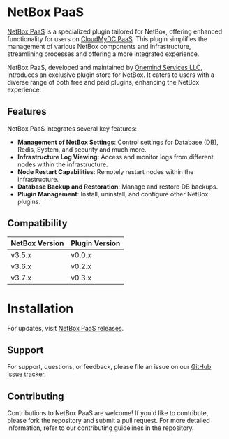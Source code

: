 # NetBox PaaS

[NetBox PaaS](https://github.com/Onemind-Services-LLC/netbox-paas) is a specialized plugin tailored for
NetBox, offering enhanced functionality for users on
[CloudMyDC PaaS](https://app.xapp.cloudmydc.com/). This plugin simplifies the management of
various NetBox components and infrastructure, streamlining processes and offering a more integrated experience.

NetBox PaaS, developed and maintained by [Onemind Services LLC](https://onemindservices.com/), introduces an
exclusive plugin store for NetBox. It caters to users with a diverse range of both free and paid plugins, enhancing the
NetBox experience.

## Features

NetBox PaaS integrates several key features:

- **Management of NetBox Settings**: Control settings for Database (DB), Redis, System, and security and much more.
- **Infrastructure Log Viewing**: Access and monitor logs from different nodes within the infrastructure.
- **Node Restart Capabilities**: Remotely restart nodes within the infrastructure.
- **Database Backup and Restoration**: Manage and restore DB backups.
- **Plugin Management**: Install, uninstall, and configure other NetBox plugins.

## Compatibility

| NetBox Version | Plugin Version |
|----------------|----------------|
| v3.5.x         | v0.0.x         |
| v3.6.x         | v0.2.x         |
| v3.7.x         | v0.3.x         |

# Installation

For updates, visit [NetBox PaaS releases](https://github.com/Onemind-Services-LLC/netbox-paas/releases).

## Support

For support, questions, or feedback, please file an issue on our [GitHub issue tracker](https://github.com/Onemind-Services-LLC/netbox-paas/issues).

## Contributing

Contributions to NetBox PaaS are welcome! If you'd like to contribute, please fork the repository and submit a
pull request. For more detailed information, refer to our contributing guidelines in the repository.
